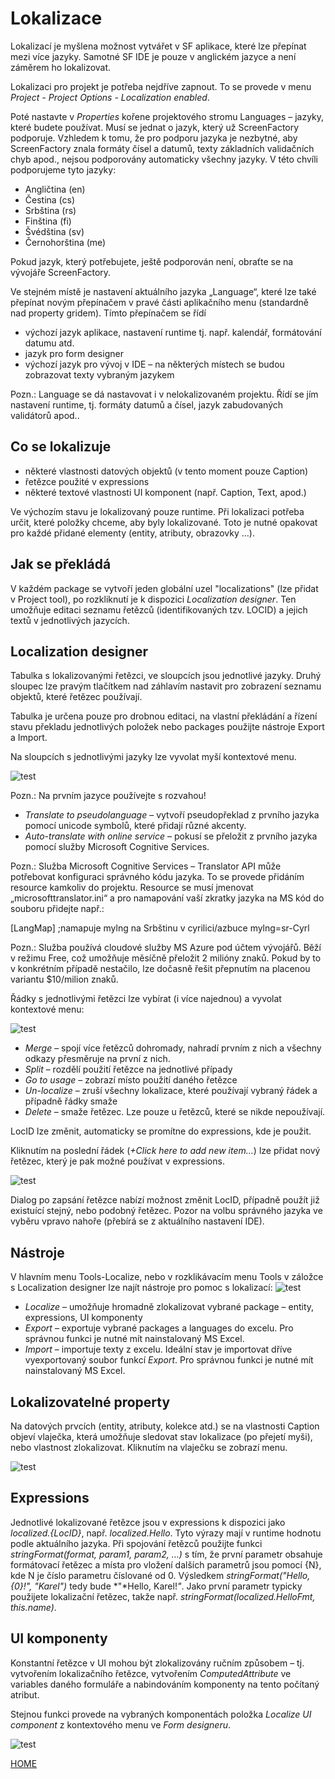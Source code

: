 # Lokalizace

Lokalizací je myšlena možnost vytvářet v SF aplikace, které lze přepínat
mezi více jazyky. Samotné SF IDE je pouze v anglickém jazyce a není
záměrem ho lokalizovat.

Lokalizaci pro projekt je potřeba nejdříve zapnout. To se provede v menu
_Project - Project Options - Localization enabled_.

Poté nastavte v *Properties* kořene projektového stromu Languages –
jazyky, které budete používat. Musí se jednat o jazyk, který už
ScreenFactory podporuje. Vzhledem k tomu, že pro podporu jazyka je
nezbytné, aby ScreenFactory znala formáty čísel a datumů, texty
základních validačních chyb apod., nejsou podporovány automaticky
všechny jazyky. V této chvíli podporujeme tyto jazyky:

- Angličtina (en)
- Čestina (cs)
- Srbština (rs)
- Finština (fi)
- Švédština (sv)
- Černohorština (me)

Pokud jazyk, který potřebujete, ještě podporován není, obraťte se na
vývojáře ScreenFactory.

Ve stejném místě je nastavení aktuálního jazyka „Language“, které lze
také přepínat novým přepínačem v pravé části aplikačního menu
(standardně nad property gridem). Tímto přepínačem se řídí

- výchozí jazyk aplikace, nastavení runtime tj. např. kalendář,
  formátování datumu atd.
- jazyk pro form designer
- výchozí jazyk pro vývoj v IDE – na některých místech se budou
  zobrazovat texty vybraným jazykem

Pozn.: Language se dá nastavovat i v nelokalizovaném projektu. Řídí se
jím nastavení runtime, tj. formáty datumů a čísel, jazyk zabudovaných
validátorů apod..

## Co se lokalizuje

- některé vlastnosti datových objektů (v tento moment pouze Caption)
- řetězce použité v expressions
- některé textové vlastnosti UI komponent (např. Caption, Text, apod.)

Ve výchozím stavu je lokalizovaný pouze runtime. Při lokalizaci potřeba
určit, které položky chceme, aby byly lokalizované. Toto je nutné
opakovat pro každé přidané elementy (entity, atributy, obrazovky ...).

## Jak se překládá

V každém package se vytvoří jeden globální uzel "localizations" (lze
přidat v Project tool), po rozkliknutí je k dispozici _Localization
designer_. Ten umožňuje editaci seznamu řetězců (identifikovaných tzv.
LOCID) a jejich textů v jednotlivých jazycích.

## Localization designer

Tabulka s lokalizovanými řetězci, ve sloupcích jsou jednotlivé jazyky.
Druhý sloupec lze pravým tlačítkem nad záhlavím nastavit pro zobrazení
seznamu objektů, které řetězec používají.

Tabulka je určena pouze pro drobnou editaci, na vlastní překládání a
řízení stavu překladu jednotlivých položek nebo packages použijte
nástroje Export a Import.

Na sloupcích s jednotlivými jazyky lze vyvolat myší kontextové menu.

![test](../media/image24.png "Test")

Pozn.: Na prvním jazyce používejte s rozvahou!

- _Translate to pseudolanguage_ – vytvoří pseudopřeklad z prvního
  jazyka pomocí unicode symbolů, které přidají různé akcenty.
- _Auto-translate with online service_ – pokusí se přeložit z prvního
  jazyka pomocí služby Microsoft Cognitive Services.

Pozn.: Služba Microsoft Cognitive Services – Translator API může
potřebovat konfiguraci správného kódu jazyka. To se provede přidáním
resource kamkoliv do projektu. Resource se musí jmenovat
„microsofttranslator.ini“ a pro namapování vaší zkratky jazyka na MS kód
do souboru přidejte např.:

\[LangMap\]
;namapuje mylng na Srbštinu v cyrilici/azbuce
mylng=sr-Cyrl

Pozn.: Služba používá cloudové služby MS Azure pod účtem vývojářů. Běží
v režimu Free, což umožňuje měsíčně přeložit 2 milióny znaků. Pokud by
to v konkrétním případě nestačilo, lze dočasně řešit přepnutím na
placenou variantu \$10/milion znaků.

Řádky s jednotlivými řetězci lze vybírat (i více najednou) a vyvolat
kontextové menu:

![test](../media/image26.png "Test")

- _Merge_ – spojí více řetězců dohromady, nahradí prvním z nich a
  všechny odkazy přesměruje na první z nich.
- _Split_ – rozdělí použití řetězce na jednotlivé případy
- _Go to usage_ – zobrazí místo použití daného řetězce
- _Un-localize_ – zruší všechny lokalizace, které používají vybraný
  řádek a případně řádky smaže
- _Delete_ – smaže řetězec. Lze pouze u řetězců, které se nikde
  nepoužívají.

LocID lze změnit, automaticky se promítne do expressions, kde je použit.

Kliknutím na poslední řádek (_+Click here to add new item…_) lze přidat
nový řetězec, který je pak možné používat v expressions.

![test](../media/image27.png "Test")

Dialog po zapsání řetězce nabízí možnost změnit LocID, případně použít
již existuící stejný, nebo podobný řetězec. Pozor na volbu správného
jazyka ve vyběru vpravo nahoře (přebírá se z aktuálního nastavení IDE).

## Nástroje

V hlavním menu Tools-Localize, nebo v rozklikávacím menu Tools v záložce
s Localization designer lze najít nástroje pro pomoc s lokalizací:
![test](../media/image28.png "Test") 
- _Localize_
  – umožňuje hromadně zlokalizovat vybrané package – entity,
  expressions, UI komponenty
- _Export_ – exportuje vybrané packages a languages do excelu. Pro
  správnou funkci je nutné mít nainstalovaný MS Excel.
- _Import_ – importuje texty z excelu. Ideální stav je importovat
  dříve vyexportovaný soubor funkcí _Export_. Pro správnou funkci je
  nutné mít nainstalovaný MS Excel.

## Lokalizovatelné property

Na datových prvcích (entity, atributy, kolekce atd.) se na vlastnosti
Caption objeví vlaječka, která umožňuje sledovat stav lokalizace (po
přejetí myši), nebo vlastnost zlokalizovat. Kliknutím na vlaječku se
zobrazí menu.

![test](../media/image29.png "Test")

## Expressions

Jednotlivé lokalizované řetězce jsou v expressions k dispozici jako
_localized.{LocID}_, např. _localized.Hello_. Tyto výrazy mají v runtime
hodnotu podle aktuálního jazyka. Při spojování řetězců použijte funkci
_stringFormat(format, param1, param2, …)_ s tím, že první parametr
obsahuje formátovací řetězec a místa pro vložení dalších parametrů jsou
pomocí {N}, kde N je číslo parametru číslované od 0. Výsledkem
_stringFormat("Hello,_ _{0}!",_ _"Karel")_ tedy bude *"*Hello,
Karel!_"_. Jako první parametr typicky použijete lokalizační řetězec,
takže např. _stringFormat(localized.HelloFmt, this.name)_.

## UI komponenty

Konstantní řetězce v UI mohou být zlokalizovány ručním způsobem – tj.
vytvořením lokalizačního řetězce, vytvořením _ComputedAttribute_ ve
variables daného formuláře a nabindováním komponenty na tento počítaný
atribut.

Stejnou funkci provede na vybraných komponentách položka _Localize UI
component_ z kontextového menu ve _Form designeru_.

![test](../media/image30.png "Test")

[HOME](/index.md)
